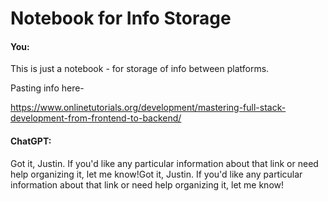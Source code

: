 # Notebook for Info Storage

#### You:
This is just a notebook - for storage of info between platforms. 

Pasting info here- 


https://www.onlinetutorials.org/development/mastering-full-stack-development-from-frontend-to-backend/

#### ChatGPT:
Got it, Justin. If you'd like any particular information about that link or need help organizing it, let me know!Got it, Justin. If you'd like any particular information about that link or need help organizing it, let me know!
